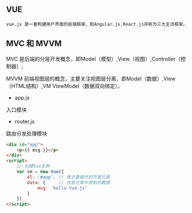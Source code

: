 ## VUE
    vue.js 是一套构建用户界面的前端框架，和Angular.js,React.js并称为三大主流框架。

## MVC 和 MVVM
MVC 是后端的分层开发概念，即Model（模型）,View（视图）,Controller（控制器）;

MVVM 前端视图层的概念，主要关注视图层分离，即Model（数据）,View（HTML结构）,VM ViewModel（数据双向绑定）。

+ app.js

入口模块

+ router.js

路由分发处理模块

```html
<div id="app">
    <p>{{ msg }}</p>
</div>
<script>
    // 创建Vue实例
    var vm = new Vue({
        el: '#app', // 表示要操作的页面元素
        data: {     // 存放元素中用到的数据
            msg: 'hello Vue.js'
        }
    })
</script>
```
